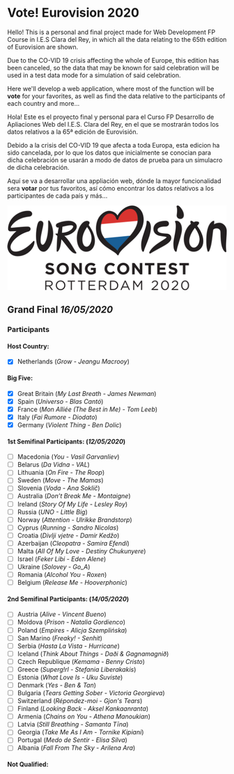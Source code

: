# Vote! Eurovision 2020

Hello! This is a personal and final project made for Web Development FP Course in I.E.S Clara del Rey, in which all the data relating to the 65th edition of Eurovision are shown.

Due to the CO-VID 19 crisis affecting the whole of Europe, this edition has been canceled, so the data that may be known for said celebration will be used in a test data mode for a simulation of said celebration.

Here we'll develop a web application, where most of the function will be **vote** for your favorites, as well as find the data relative to the participants of each country and more...

Hola! Este es el proyecto final y personal para el Curso FP Desarrollo de Apliaciones Web del I.E.S. Clara del Rey, en el que se mostrarán todos los datos relativos a la 65ª edición de Eurovisión. 

Debido a la crisis del CO-VID 19 que afecta a toda Europa, esta edicion ha sido cancelada, por lo que los datos que inicialmente se conocian para dicha celebración se usarán a modo de datos de prueba para un simulacro de dicha celebración.  

Aquí se va a desarrollar una appliación web, dónde la mayor funcionalidad sera **votar** por tus favoritos, así cómo encontrar los datos relativos a los participantes de cada país y más...

![Eurovision2020](eurovision-2020-rotterdam.svg) 

## Grand Final _16/05/2020_

### Participants
  #### Host Country:   
  - [x] Netherlands (_Grow - Jeangu Macrooy_)
  #### Big Five:
  - [x] Great Britain (_My Last Breath - James Newman_)
  - [x] Spain (_Universo - Blas Cantó_)
  - [x] France (_Mon Alliée (The Best in Me) - Tom Leeb_)
  - [x] Italy (_Fai Rumore - Diodato_)
  - [x] Germany (_Violent Thing - Ben Dolic_)
  #### 1st Semifinal Participants: (_12/05/2020_)
  - [ ] Macedonia (_You - Vasil Garvanliev_)
  - [ ] Belarus (_Da Vidna - VAL_)
  - [ ] Lithuania (_On Fire - The Roop_)
  - [ ] Sweden (_Move - The Mamas_)
  - [ ] Slovenia (_Voda - Ana Soklič_)
  - [ ] Australia (_Don’t Break Me - Montaigne_)
  - [ ] Ireland (_Story Of My Life - Lesley Roy_)
  - [ ] Russia (_UNO - Little Big_)
  - [ ] Norway (_Attention - Ulrikke Brandstorp_)
  - [ ] Cyprus (_Running - Sandro Nicolas_)
  - [ ] Croatia (_Divlji vjetre - Damir Kedžo_)
  - [ ] Azerbaijan (_Cleopatra - Samira Efendi_)
  - [ ] Malta (_All Of My Love - Destiny Chukunyere_)
  - [ ] Israel (_Feker Libi - Eden Alene_)
  - [ ] Ukraine (_Solovey - Go_A_)
  - [ ] Romania (_Alcohol You - Roxen_)
  - [ ] Belgium (_Release Me - Hooverphonic_)
  #### 2nd Semifinal Participants: (_14/05/2020_)
  - [ ] Austria (_Alive - 	Vincent Bueno_)
  - [ ] Moldova (_Prison - 	Natalia Gordienco_)
  - [ ] Poland (_Empires - Alicja Szemplińska_)
  - [ ] San Marino (_Freaky! - Senhit_)
  - [ ] Serbia (_Hasta La Vista - 	Hurricane_)
  - [ ] Iceland (_Think About Things - Daði & Gagnamagnið_)
  - [ ] Czech Republique (_Kemama - 	Benny Cristo_)
  - [ ] Greece (_Superg!rl - Stefania Liberakakis_)
  - [ ] Estonia (_What Love Is - Uku Suviste_)
  - [ ] Denmark (_Yes - Ben & Tan_)
  - [ ] Bulgaria (_Tears Getting Sober - 	Victoria Georgieva_)
  - [ ] Switzerland (_Répondez-moi - Gjon's Tears_)
  - [ ] Finland (_Looking Back - 	Aksel Kankaanranta_)
  - [ ] Armenia (_Chains on You - Athena Manoukian_)
  - [ ] Latvia (_Still Breathing - Samanta Tīna_)
  - [ ] Georgia (_Take Me As I Am - Tornike Kipiani_)
  - [ ] Portugal (_Medo de Sentir - Elisa Silva_)
  - [ ] Albania (_Fall From The Sky - Arilena Ara_)
  
  #### Not Qualified: 

